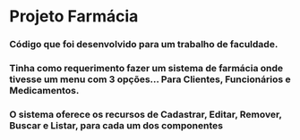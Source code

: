 # Projeto Farmácia #
### Código que foi desenvolvido para um trabalho de faculdade. ###
### Tinha como requerimento fazer um sistema de farmácia onde tivesse um menu com 3 opções... Para Clientes, Funcionários e Medicamentos. ###
### O sistema oferece os recursos de Cadastrar, Editar, Remover, Buscar e Listar, para cada um dos componentes ###
